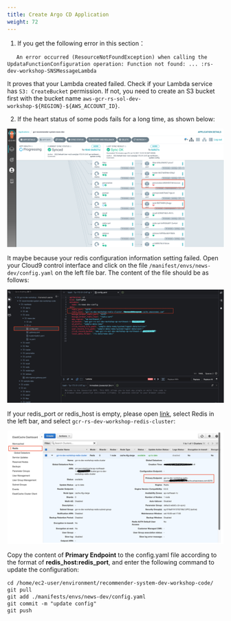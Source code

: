 ```yaml
---
title: Create Argo CD Application
weight: 72
---
```


1. If you get the following error in this section：

```
   An error occurred (ResourceNotFoundException) when calling the UpdataFunctionConfiguration operation: Function not found: ... :rs-dev-workshop-SNSMessageLambda
```

It proves that your Lambda created failed. Check if your Lambda service has `S3: CreateBucket` permission. If not, you need to create an S3 bucket first with the bucket name `aws-gcr-rs-sol-dev-workshop-${REGION}-${AWS_ACCOUNT_ID}`.

2. If the heart status of some pods fails for a long time, as shown below:
   
![argocd heart unhealthy](/images/argocd-heart-unhealthy.png)

It maybe because your redis configuration information setting failed. Open your Cloud9 control interface and click on the file `/manifest/envs/news-dev/config.yaml` on the left file bar. The content of the file should be as follows:

![fix redis bug](/images/redis-bug.png)

If your redis_port or redis_host is empty, please open [link](https://console.aws.amazon.com/elasticache/home), select Redis in the left bar, and select `gcr-rs-dev-workshop-redis-cluster`:

![redis console](/images/redis-console.png)

Copy the content of **Primary Endpoint** to the config.yaml file according to the format of **redis_host:redis_port**, and enter the following command to update the configuration:

```shell
cd /home/ec2-user/environment/recommender-system-dev-workshop-code/
git pull
git add ./manifests/envs/news-dev/config.yaml
git commit -m "update config"
git push
```

